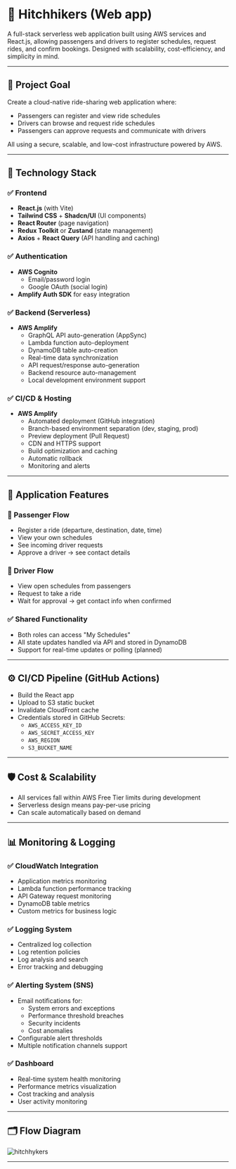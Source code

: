 # 🚗 Hitchhikers (Web app)

A full-stack serverless web application built using AWS services and React.js, allowing passengers and drivers to register schedules, request rides, and confirm bookings. Designed with scalability, cost-efficiency, and simplicity in mind.

---

## 📌 Project Goal

Create a cloud-native ride-sharing web application where:
- Passengers can register and view ride schedules
- Drivers can browse and request ride schedules
- Passengers can approve requests and communicate with drivers

All using a secure, scalable, and low-cost infrastructure powered by AWS.

---

## 🔧 Technology Stack

### ✅ Frontend
- **React.js** (with Vite)
- **Tailwind CSS** + **Shadcn/UI** (UI components)
- **React Router** (page navigation)
- **Redux Toolkit** or **Zustand** (state management)
- **Axios** + **React Query** (API handling and caching)

### ✅ Authentication
- **AWS Cognito**
  - Email/password login
  - Google OAuth (social login)
- **Amplify Auth SDK** for easy integration

### ✅ Backend (Serverless)
- **AWS Amplify**
  - GraphQL API auto-generation (AppSync)
  - Lambda function auto-deployment
  - DynamoDB table auto-creation
  - Real-time data synchronization
  - API request/response auto-generation
  - Backend resource auto-management
  - Local development environment support

### ✅ CI/CD & Hosting
- **AWS Amplify**
  - Automated deployment (GitHub integration)
  - Branch-based environment separation (dev, staging, prod)
  - Preview deployment (Pull Request)
  - CDN and HTTPS support
  - Build optimization and caching
  - Automatic rollback
  - Monitoring and alerts

---

## 🧭 Application Features

### 👥 Passenger Flow
- Register a ride (departure, destination, date, time)
- View your own schedules
- See incoming driver requests
- Approve a driver → see contact details

### 🚗 Driver Flow
- View open schedules from passengers
- Request to take a ride
- Wait for approval → get contact info when confirmed

### ✅ Shared Functionality
- Both roles can access "My Schedules"
- All state updates handled via API and stored in DynamoDB
- Support for real-time updates or polling (planned)

---

## ⚙️ CI/CD Pipeline (GitHub Actions)

- Build the React app
- Upload to S3 static bucket
- Invalidate CloudFront cache
- Credentials stored in GitHub Secrets:
  - `AWS_ACCESS_KEY_ID`
  - `AWS_SECRET_ACCESS_KEY`
  - `AWS_REGION`
  - `S3_BUCKET_NAME`

---

## 🛡 Cost & Scalability

- All services fall within AWS Free Tier limits during development
- Serverless design means pay-per-use pricing
- Can scale automatically based on demand

---

## 📊 Monitoring & Logging

### ✅ CloudWatch Integration
- Application metrics monitoring
- Lambda function performance tracking
- API Gateway request monitoring
- DynamoDB table metrics
- Custom metrics for business logic

### ✅ Logging System
- Centralized log collection
- Log retention policies
- Log analysis and search
- Error tracking and debugging

### ✅ Alerting System (SNS)
- Email notifications for:
  - System errors and exceptions
  - Performance threshold breaches
  - Security incidents
  - Cost anomalies
- Configurable alert thresholds
- Multiple notification channels support

### ✅ Dashboard
- Real-time system health monitoring
- Performance metrics visualization
- Cost tracking and analysis
- User activity monitoring

---

## 🗂 Flow Diagram

![hitchhykers](https://github.com/user-attachments/assets/5ca099fd-d401-4a75-8c6d-78d9e2327d00)

---
